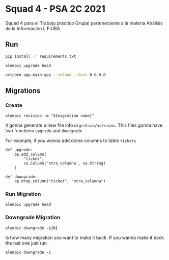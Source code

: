 # Squad 4 - PSA 2C 2021
Squad 4 para el Trabajo práctico Grupal perteneciente a la materia Análisis de la Información I, FIUBA

## Run

```bash
pip install -r requirements.txt

alembic upgrade head

uvicorn app.main:app --reload --host 0.0.0.0
```

## Migrations

### Create

`alembic revision -m "${migration name}"`

It gonna generate a new file into `migration/versions`. This files gonna have two functions `upgrade` and `downgrade`

For example, if you wanna add dome columns to table `tickets`

```python3
def upgrade:
    op.add_column(
        "ticket",
        sa.Column('otra_columna', sa.String)
    )

def downgrade:
    op.drop_column("ticket", "otra_columna")
```

### Run Migration

`alembic upgrade head`

### Downgrade Migration

`alembic downgrade -${N}`

Is how many migration you want to make it back. If you wanna make it back the last one just run

`alembic downgrade -1`

